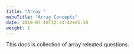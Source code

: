 ```yaml
---
title: "Array "
menuTitle: "Array Concepts"
date: 2019-07-18T12:33:42+05:30
weight: 1
---
```


This docs is collection of array releated questions.